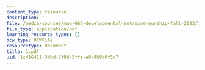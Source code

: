 ```yaml
---
content_type: resource
description: ''
file: /media/courses/mas-666-developmental-entrepreneurship-fall-2003/1c4164113dbd5f8d5ffae9c4b9b0f5c7_1.pdf
file_type: application/pdf
learning_resource_types: []
ocw_type: OCWFile
resourcetype: Document
title: 1.pdf
uid: 1c416411-3dbd-5f8d-5ffa-e9c4b9b0f5c7
---
```

